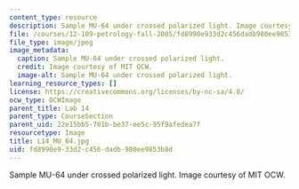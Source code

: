 ```yaml
---
content_type: resource
description: Sample MU-64 under crossed polarized light. Image courtesy of MIT OCW.
file: /courses/12-109-petrology-fall-2005/fd8990e933d2c456dadb980ee9853b8d_L14_MU_64.jpg
file_type: image/jpeg
image_metadata:
  caption: Sample MU-64 under crossed polarized light.
  credit: Image courtesy of MIT OCW.
  image-alt: Sample MU-64 under crossed polarized light.
learning_resource_types: []
license: https://creativecommons.org/licenses/by-nc-sa/4.0/
ocw_type: OCWImage
parent_title: Lab 14
parent_type: CourseSection
parent_uid: 22e15bb5-701b-be37-ee5c-95f9afedea7f
resourcetype: Image
title: L14_MU_64.jpg
uid: fd8990e9-33d2-c456-dadb-980ee9853b8d
---
```

Sample MU-64 under crossed polarized light. Image courtesy of MIT OCW.